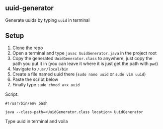 ## uuid-generator

Generate uuids by typing `uuid` in terminal

## Setup

1. Clone the repo
2. Open a terminal and type `javac UuidGenerator.java` in the project root
3. Copy the generated `UuidGenerator.class` to anywhere, just copy the path you put it in (you can leave it where it is just get the path with `pwd`)
4. Navigate to `/usr/local/bin`
5. Create a file named uuid there (`sudo nano uuid` or `sudo vim uuid`)
6. Paste the script below
7. Finally type `sudo chmod a+x uuid`

Script:
```shell script
#!/usr/bin/env bash

java --class-path=<UuidGenerator.class location> UuidGenerator
``` 

Type uuid in terminal and voila
